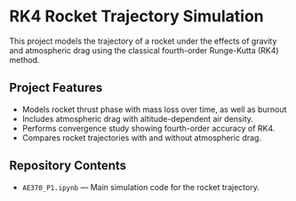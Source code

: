 # RK4 Rocket Trajectory Simulation

This project models the trajectory of a rocket under the effects of gravity and atmospheric drag using the classical fourth-order Runge-Kutta (RK4) method.
## Project Features

- Models rocket thrust phase with mass loss over time, as well as burnout
- Includes atmospheric drag with altitude-dependent air density.
- Performs convergence study showing fourth-order accuracy of RK4.
- Compares rocket trajectories with and without atmospheric drag.

## Repository Contents

- `AE370_P1.ipynb` — Main simulation code for the rocket trajectory.

